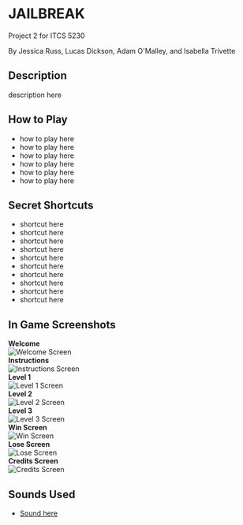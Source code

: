 <h1>JAILBREAK</h1>
Project 2 for ITCS 5230

By Jessica Russ, Lucas Dickson, Adam O'Malley, and Isabella Trivette
<br>

<h2>Description</h2>
<p>description here </p>

<h2>How to Play</h2>
<ul>
    <li>how to play here </li>
   <li>how to play here</li>
   <li>how to play here </li>
   <li>how to play here</li>
   <li>how to play here </li>
   <li>how to play here</li>
</ul>

<h2>Secret Shortcuts</h2>
<ul>
  <li> shortcut here</li>
  <li>shortcut here</li>
    <li> shortcut here</li>
  <li>shortcut here</li>
   <li> shortcut here</li>
  <li>shortcut here</li>
   <li> shortcut here</li>
  <li>shortcut here</li>
   <li> shortcut here</li>
  <li>shortcut here</li>
</ul>

<h2>In Game Screenshots</h2>
<b>Welcome </b>
<br>
<img src="" alt="Welcome Screen">


<br>
<b>Instructions</b>
<br>
<img src="" alt="Instructions Screen">


<br>
<b>Level 1</b>
<br>
<img src="" alt="Level 1 Screen">

<br>
<b>Level 2</b>
<br>
<img src="" alt="Level 2 Screen">

<br>
<b>Level 3</b>
<br>
<img src="" alt="Level 3 Screen">


<br>
<b>Win Screen</b>
<br>
<img src="" alt="Win Screen">


<br>
<b>Lose Screen</b>
<br>
<img src="" alt="Lose Screen">


<br>
<b>Credits Screen</b>
<br>
<img src="" alt="Credits Screen">


<h2>Sounds Used</h2>
<ul>
  <li><a href="c">Sound here</a></li>

</ul>



